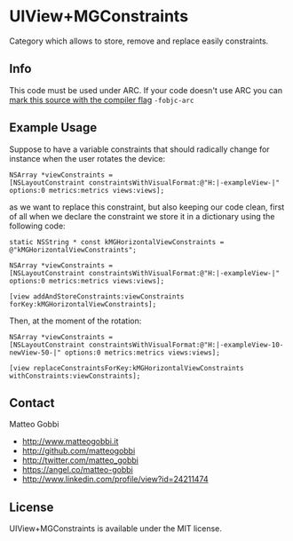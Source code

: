 UIView+MGConstraints
==================

Category which allows to store, remove and replace easily constraints.

## Info

This code must be used under ARC. 
If your code doesn't use ARC you can [mark this source with the compiler flag](http://www.codeography.com/2011/10/10/making-arc-and-non-arc-play-nice.html) `-fobjc-arc` 

## Example Usage

Suppose to have a variable constraints that should radically change for instance when the user rotates the device:

```objc
NSArray *viewConstraints =
[NSLayoutConstraint constraintsWithVisualFormat:@"H:|-exampleView-|" options:0 metrics:metrics views:views];
```

as we want to replace this constraint, but also keeping our code clean, first of all when we declare the constraint we store it in a dictionary using the following code:

```objc
static NSString * const kMGHorizontalViewConstraints = @"kMGHorizontalViewConstraints";

NSArray *viewConstraints =
[NSLayoutConstraint constraintsWithVisualFormat:@"H:|-exampleView-|" options:0 metrics:metrics views:views];

[view addAndStoreConstraints:viewConstraints forKey:kMGHorizontalViewConstraints];
```

Then, at the moment of the rotation:

```objc
NSArray *viewConstraints =
[NSLayoutConstraint constraintsWithVisualFormat:@"H:|-exampleView-10-newView-50-|" options:0 metrics:metrics views:views];

[view replaceConstraintsForKey:kMGHorizontalViewConstraints withConstraints:viewConstraints];
```

## Contact

Matteo Gobbi

- http://www.matteogobbi.it
- http://github.com/matteogobbi
- http://twitter.com/matteo_gobbi
- https://angel.co/matteo-gobbi
- http://www.linkedin.com/profile/view?id=24211474

## License

UIView+MGConstraints is available under the MIT license.
